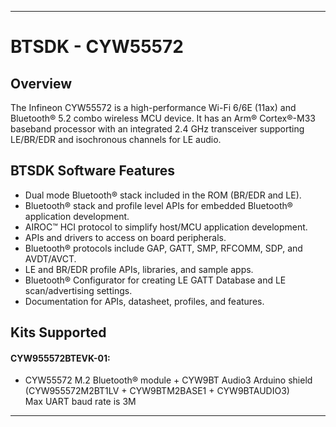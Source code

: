------------------------------------------------------------------------------------
# BTSDK - CYW55572

## Overview
The Infineon CYW55572 is a high-performance Wi-Fi 6/6E (11ax) and Bluetooth&#174; 5.2
combo wireless MCU device. It has an Arm&#174; Cortex&#174;-M33 baseband processor with
an integrated 2.4 GHz transceiver supporting LE/BR/EDR and isochronous channels for LE
audio.

## BTSDK Software Features
- Dual mode Bluetooth&#174; stack included in the ROM (BR/EDR and LE).
- Bluetooth&#174; stack and profile level APIs for embedded Bluetooth&#174; application development.
- AIROC&#8482; HCI protocol to simplify host/MCU application development.
- APIs and drivers to access on board peripherals.
- Bluetooth&#174; protocols include GAP, GATT, SMP, RFCOMM, SDP, and AVDT/AVCT.
- LE and BR/EDR profile APIs, libraries, and sample apps.
- Bluetooth&#174; Configurator for creating LE GATT Database and LE scan/advertising settings.
- Documentation for APIs, datasheet, profiles, and features.

## Kits Supported
#### CYW955572BTEVK-01:
- CYW55572 M.2 Bluetooth&#174; module + CYW9BT Audio3 Arduino shield (CYW955572M2BT1LV + CYW9BTM2BASE1 + CYW9BTAUDIO3)<br>
   Max UART baud rate is 3M

------------------------------------------------------------------------------------
